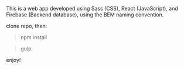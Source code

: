 This is a web app developed using Sass (CSS), React (JavaScript), and Firebase (Backend database), using the BEM naming convention.

clone repo, then:

>npm install

>gulp

enjoy!
